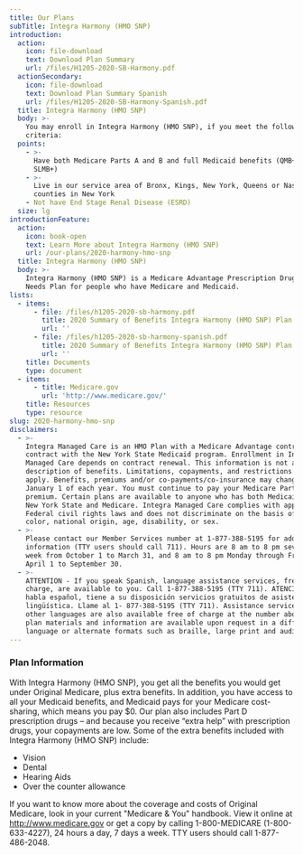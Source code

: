 ```yaml
---
title: Our Plans
subTitle: Integra Harmony (HMO SNP)
introduction:
  action:
    icon: file-download
    text: Download Plan Summary
    url: /files/H1205-2020-SB-Harmony.pdf
  actionSecondary:
    icon: file-download
    text: Download Plan Summary Spanish
    url: /files/H1205-2020-SB-Harmony-Spanish.pdf
  title: Integra Harmony (HMO SNP)
  body: >-
    You may enroll in Integra Harmony (HMO SNP), if you meet the following
    criteria:
  points:
    - >-
      Have both Medicare Parts A and B and full Medicaid benefits (QMB+ and
      SLMB+)
    - >-
      Live in our service area of Bronx, Kings, New York, Queens or Nassau
      counties in New York
    - Not have End Stage Renal Disease (ESRD)
  size: lg
introductionFeature:
  action:
    icon: book-open
    text: Learn More about Integra Harmony (HMO SNP)
    url: /our-plans/2020-harmony-hmo-snp
  title: Integra Harmony (HMO SNP)
  body: >-
    Integra Harmony (HMO SNP) is a Medicare Advantage Prescription Drug Special
    Needs Plan for people who have Medicare and Medicaid.
lists:
  - items:
      - file: /files/h1205-2020-sb-harmony.pdf
        title: 2020 Summary of Benefits Integra Harmony (HMO SNP) Plan
        url: ''
      - file: /files/h1205-2020-sb-harmony-spanish.pdf
        title: 2020 Summary of Benefits Integra Harmony (HMO SNP) Plan Spanish
        url: ''
    title: Documents
    type: document
  - items:
      - title: Medicare.gov
        url: 'http://www.medicare.gov/'
    title: Resources
    type: resource
slug: 2020-harmony-hmo-snp
disclaimers:
  - >-
    Integra Managed Care is an HMO Plan with a Medicare Advantage contract and a
    contract with the New York State Medicaid program. Enrollment in Integra
    Managed Care depends on contract renewal. This information is not a complete
    description of benefits. Limitations, copayments, and restrictions may
    apply. Benefits, premiums and/or co-payments/co-insurance may change on
    January 1 of each year. You must continue to pay your Medicare Part B
    premium. Certain plans are available to anyone who has both Medicaid from
    New York State and Medicare. Integra Managed Care complies with applicable
    Federal civil rights laws and does not discriminate on the basis of race,
    color, national origin, age, disability, or sex.
  - >-
    Please contact our Member Services number at 1-877-388-5195 for additional
    information (TTY users should call 711). Hours are 8 am to 8 pm seven days a
    week from October 1 to March 31, and 8 am to 8 pm Monday through Friday from
    April 1 to September 30.
  - >-
    ATTENTION - If you speak Spanish, language assistance services, free of
    charge, are available to you. Call 1-877-388-5195 (TTY 711). ATENCIÓN - si
    habla español, tiene a su disposición servicios gratuitos de asistencia
    lingüística. Llame al 1- 877-388-5195 (TTY 711). Assistance services for
    other languages are also available free of charge at the number above. All
    plan materials and information are available upon request in a different
    language or alternate formats such as braille, large print and audio.
---
```

### Plan Information

With Integra Harmony (HMO SNP), you get all the benefits you would get under Original Medicare, plus extra benefits. In addition, you have access to all your Medicaid benefits, and Medicaid pays for your Medicare cost-sharing, which means you pay $0. Our plan also includes Part D prescription drugs – and because you receive “extra help” with prescription drugs, your copayments are low. Some of the extra benefits included with Integra Harmony (HMO SNP) include:

* Vision
* Dental
* Hearing Aids
* Over the counter allowance

If you want to know more about the coverage and costs of Original Medicare, look in your current "Medicare & You" handbook. View it online at http://www.medicare.gov or get a copy by calling 1-800-MEDICARE (1-800-633-4227), 24 hours a day, 7 days a week. TTY users should call 1-877-486-2048.
